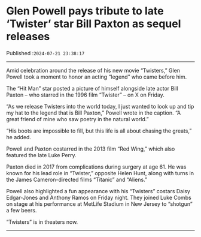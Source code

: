 # Glen Powell pays tribute to late ‘Twister’ star Bill Paxton as sequel releases

Published :`2024-07-21 23:38:17`

---

Amid celebration around the release of his new movie “Twisters,” Glen Powell took a moment to honor an acting  “legend” who came before him.

The “Hit Man” star posted a picture of himself alongside late actor Bill Paxton – who starred in the 1996 film “Twister” – on X on Friday.

“As we release Twisters into the world today, I just wanted to look up and tip my hat to the legend that is Bill Paxton,” Powell wrote in the caption. “A great friend of mine who saw poetry in the natural world.”

“His boots are impossible to fill, but this life is all about chasing the greats,” he added.

Powell and Paxton costarred in the 2013 film “Red Wing,” which also featured the late Luke Perry.

Paxton died in 2017 from complications during surgery at age 61. He was known for his lead role in “Twister,” opposite Helen Hunt, along with turns in the James Cameron-directed films “Titanic” and “Aliens.”

Powell also highlighted a fun appearance with his “Twisters” costars Daisy Edgar-Jones and Anthony Ramos on Friday night. They joined Luke Combs on stage at his performance at MetLife Stadium in New Jersey to “shotgun” a few beers.

“Twisters” is in theaters now.

---

